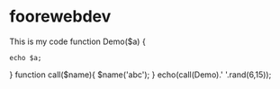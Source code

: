 # foorewebdev
This is my code
function Demo($a) {
   
    echo $a;
}
function call($name){
  $name('abc');
}
echo(call(Demo).' '.rand(6,15));
